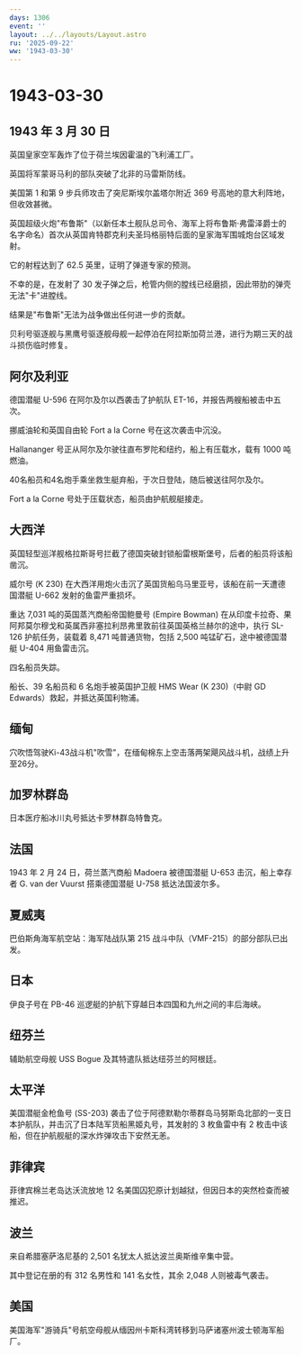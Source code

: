 ```yaml
---
days: 1306
event: ''
layout: ../../layouts/Layout.astro
ru: '2025-09-22'
ww: '1943-03-30'
---
```


# 1943-03-30

## 1943 年 3 月 30 日

英国皇家空军轰炸了位于荷兰埃因霍温的飞利浦工厂。

英国将军蒙哥马利的部队突破了北非的马雷斯防线。

美国第 1 和第 9 步兵师攻击了突尼斯埃尔盖塔尔附近 369
号高地的意大利阵地，但收效甚微。

英国超级火炮"布鲁斯"（以新任本土舰队总司令、海军上将布鲁斯·弗雷泽爵士的名字命名）首次从英国肯特郡克利夫圣玛格丽特后面的皇家海军围城炮台区域发射。

它的射程达到了 62.5 英里，证明了弹道专家的预测。

不幸的是，在发射了 30
发子弹之后，枪管内侧的膛线已经磨损，因此带肋的弹壳无法"卡"进膛线。

结果是"布鲁斯"无法为战争做出任何进一步的贡献。

贝利号驱逐舰与黑鹰号驱逐舰母舰一起停泊在阿拉斯加荷兰港，进行为期三天的战斗损伤临时修复。

## 阿尔及利亚

德国潜艇 U-596 在阿尔及尔以西袭击了护航队
ET-16，并报告两艘船被击中五次。

挪威油轮和英国自由轮 Fort a la Corne 号在这次袭击中沉没。

Hallananger 号正从阿尔及尔驶往直布罗陀和纽约，船上有压载水，载有 1000
吨燃油。

40名船员和4名炮手乘坐救生艇弃船，于次日登陆，随后被送往阿尔及尔。

Fort a la Corne 号处于压载状态，船员由护航舰艇接走。

## 大西洋

英国轻型巡洋舰格拉斯哥号拦截了德国突破封锁船雷根斯堡号，后者的船员将该船凿沉。

威尔号 (K 230)
在大西洋用炮火击沉了英国货船乌马里亚号，该船在前一天遭德国潜艇 U-662
发射的鱼雷严重损坏。

重达 7,031 吨的英国蒸汽商船帝国鲍曼号 (Empire Bowman)
在从印度卡拉奇、果阿邦莫尔穆戈和英属西非塞拉利昂弗里敦前往英国英格兰赫尔的途中，执行
SL-126 护航任务，装载着 8,471 吨普通货物，包括 2,500
吨锰矿石，途中被德国潜艇 U-404 用鱼雷击沉。

四名船员失踪。

船长、39 名船员和 6 名炮手被英国护卫舰 HMS Wear (K 230)（中尉 GD
Edwards）救起，并抵达英国利物浦。

## 缅甸

穴吹悟驾驶Ki-43战斗机"吹雪"，在缅甸棉东上空击落两架飓风战斗机，战绩上升至26分。

## 加罗林群岛

日本医疗船冰川丸号抵达卡罗林群岛特鲁克。

## 法国

1943 年 2 月 24 日，荷兰蒸汽商船 Madoera 被德国潜艇 U-653
击沉，船上幸存者 G. van der Vuurst 搭乘德国潜艇 U-758 抵达法国波尔多。

## 夏威夷

巴伯斯角海军航空站：海军陆战队第 215
战斗中队（VMF-215）的部分部队已出发。

## 日本

伊良子号在 PB-46 巡逻艇的护航下穿越日本四国和九州之间的丰后海峡。

## 纽芬兰

辅助航空母舰 USS Bogue 及其特遣队抵达纽芬兰的阿根廷。

## 太平洋

美国潜艇金枪鱼号 (SS-203)
袭击了位于阿德默勒尔蒂群岛马努斯岛北部的一支日本护航队，并击沉了日本陆军货船黑姬丸号，其发射的
3 枚鱼雷中有 2 枚击中该船，但在护航舰艇的深水炸弹攻击下安然无恙。

## 菲律宾

菲律宾棉兰老岛达沃流放地 12
名美国囚犯原计划越狱，但因日本的突然检查而被推迟。

## 波兰

来自希腊塞萨洛尼基的 2,501 名犹太人抵达波兰奥斯维辛集中营。

其中登记在册的有 312 名男性和 141 名女性，其余 2,048 人则被毒气袭击。

## 美国

美国海军"游骑兵"号航空母舰从缅因州卡斯科湾转移到马萨诸塞州波士顿海军船厂。